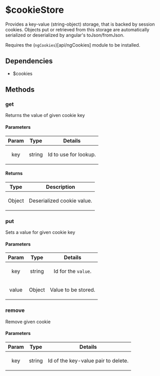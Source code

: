 



# $cookieStore











Provides a key-value (string-object) storage, that is backed by session cookies.
Objects put or retrieved from this storage are automatically serialized or
deserialized by angular's toJson/fromJson.

Requires the (`ngCookies`)[api/ngCookies] module to be installed.







## Dependencies

* $cookies



  




## Methods
### get
Returns the value of given cookie key


#### Parameters

| Param | Type | Details |
| :--: | :--: | :--: |
| key | string | <p>Id to use for lookup.</p>  |




#### Returns</h4>

| Type | Description |
| :--: | :--: |
| Object | <p>Deserialized cookie value.</p>  |




### put
Sets a value for given cookie key


#### Parameters

| Param | Type | Details |
| :--: | :--: | :--: |
| key | string | <p>Id for the <code>value</code>.</p>  |
| value | Object | <p>Value to be stored.</p>  |






### remove
Remove given cookie


#### Parameters

| Param | Type | Details |
| :--: | :--: | :--: |
| key | string | <p>Id of the key-value pair to delete.</p>  |












